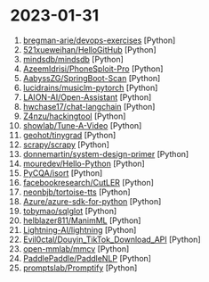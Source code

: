 # 2023-01-31

1. [bregman-arie/devops-exercises](https://github.com/bregman-arie/devops-exercises "Linux, Jenkins, AWS, SRE, Prometheus, Docker, Python, Ansible, Git, Kubernetes, Terraform, OpenStack, SQL, NoSQL, Azure, GCP, DNS, Elastic, Network, Virtualization. DevOps Interview Questions") [Python]
2. [521xueweihan/HelloGitHub](https://github.com/521xueweihan/HelloGitHub "分享 GitHub 上有趣、入门级的开源项目。Share interesting, entry-level open source projects on GitHub.") [Python]
3. [mindsdb/mindsdb](https://github.com/mindsdb/mindsdb "In-Database Machine Learning") [Python]
4. [AzeemIdrisi/PhoneSploit-Pro](https://github.com/AzeemIdrisi/PhoneSploit-Pro "An all-in-one hacking tool to remotely exploit Android devices using ADB and Metasploit-Framework to get a Meterpreter session.") [Python]
5. [AabyssZG/SpringBoot-Scan](https://github.com/AabyssZG/SpringBoot-Scan "针对SpringBoot的开源渗透框架，以及高危漏洞利用工具") [Python]
6. [lucidrains/musiclm-pytorch](https://github.com/lucidrains/musiclm-pytorch "Implementation of MusicLM, Google's new SOTA model for music generation using attention networks, in Pytorch") [Python]
7. [LAION-AI/Open-Assistant](https://github.com/LAION-AI/Open-Assistant "OpenAssistant is a chat-based assistant that understands tasks, can interact with third-party systems, and retrieve information dynamically to do so.") [Python]
8. [hwchase17/chat-langchain](https://github.com/hwchase17/chat-langchain "") [Python]
9. [Z4nzu/hackingtool](https://github.com/Z4nzu/hackingtool "ALL IN ONE Hacking Tool For Hackers") [Python]
10. [showlab/Tune-A-Video](https://github.com/showlab/Tune-A-Video "Tune-A-Video: One-Shot Tuning of Image Diffusion Models for Text-to-Video Generation") [Python]
11. [geohot/tinygrad](https://github.com/geohot/tinygrad "You like pytorch? You like micrograd? You love tinygrad! ❤️") [Python]
12. [scrapy/scrapy](https://github.com/scrapy/scrapy "Scrapy, a fast high-level web crawling & scraping framework for Python.") [Python]
13. [donnemartin/system-design-primer](https://github.com/donnemartin/system-design-primer "Learn how to design large-scale systems. Prep for the system design interview. Includes Anki flashcards.") [Python]
14. [mouredev/Hello-Python](https://github.com/mouredev/Hello-Python "Curso para aprender el lenguaje de programación Python desde cero y para principiantes. Más de 30 clases, 25 horas en vídeo, código y grupo de chat. Desde sus fundamentos hasta la creación de un API Backend con base de datos.") [Python]
15. [PyCQA/isort](https://github.com/PyCQA/isort "A Python utility / library to sort imports.") [Python]
16. [facebookresearch/CutLER](https://github.com/facebookresearch/CutLER "Code release for Cut and Learn for Unsupervised Object Detection and Instance Segmentation") [Python]
17. [neonbjb/tortoise-tts](https://github.com/neonbjb/tortoise-tts "A multi-voice TTS system trained with an emphasis on quality") [Python]
18. [Azure/azure-sdk-for-python](https://github.com/Azure/azure-sdk-for-python "This repository is for active development of the Azure SDK for Python. For consumers of the SDK we recommend visiting our public developer docs at https://docs.microsoft.com/python/azure/ or our versioned developer docs at https://azure.github.io/azure-sdk-for-python.") [Python]
19. [tobymao/sqlglot](https://github.com/tobymao/sqlglot "Python SQL Parser and Transpiler") [Python]
20. [helblazer811/ManimML](https://github.com/helblazer811/ManimML "ManimML is a project focused on providing animations and visualizations of common machine learning concepts with the Manim Community Library.") [Python]
21. [Lightning-AI/lightning](https://github.com/Lightning-AI/lightning "Deep learning framework to train, deploy, and ship AI products Lightning fast.") [Python]
22. [Evil0ctal/Douyin_TikTok_Download_API](https://github.com/Evil0ctal/Douyin_TikTok_Download_API "🚀「Douyin_TikTok_Download_API」是一个开箱即用的高性能异步抖音|TikTok数据爬取工具，支持API调用，在线批量解析及下载。") [Python]
23. [open-mmlab/mmcv](https://github.com/open-mmlab/mmcv "OpenMMLab Computer Vision Foundation") [Python]
24. [PaddlePaddle/PaddleNLP](https://github.com/PaddlePaddle/PaddleNLP "👑 Easy-to-use and powerful NLP library with 🤗 Awesome model zoo, supporting wide-range of NLP tasks from research to industrial applications, including 🗂Text Classification, 🔍 Neural Search, ❓ Question Answering, ℹ️ Information Extraction, 📄 Document Intelligence, 💌 Sentiment Analysis and 🖼 Diffusion AIGC system etc.") [Python]
25. [promptslab/Promptify](https://github.com/promptslab/Promptify "Prompt Engineering | Use GPT or other prompt based models to get structured output. Join our discord for Prompt-Engineering, LLMs and other latest research") [Python]
